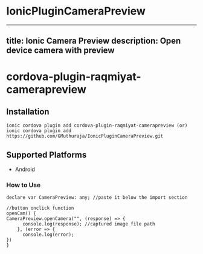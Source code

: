 # IonicPluginCameraPreview 

---
title: Ionic Camera Preview 
description: Open device camera with preview
---

# cordova-plugin-raqmiyat-camerapreview


## Installation
    ionic cordova plugin add cordova-plugin-raqmiyat-camerapreview (or)
    ionic cordova plugin add https://github.com/GMuthuraja/IonicPluginCameraPreview.git

## Supported Platforms
- Android

### How to Use
```
declare var CameraPreview: any; //paste it below the import section

//button onclick function 
openCam() { 
CameraPreview.openCamera("", (response) => {
      console.log(response); //captured image file path
    }, (error => {
      console.log(error);
})
}
```
